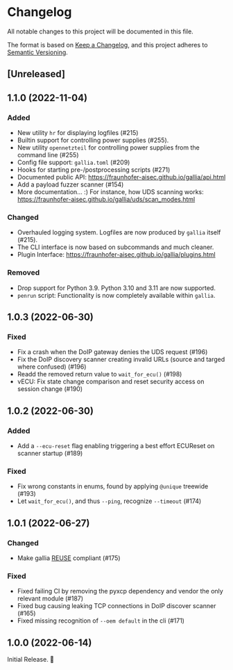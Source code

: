 <!--
SPDX-FileCopyrightText: AISEC Pentesting Team

SPDX-License-Identifier: CC0-1.0
-->

# Changelog

All notable changes to this project will be documented in this file.

The format is based on [Keep a Changelog](https://keepachangelog.com/en/1.0.0/),
and this project adheres to [Semantic Versioning](https://semver.org/spec/v2.0.0.html).

## [Unreleased]

## 1.1.0 (2022-11-04)

### Added

* New utility `hr` for displaying logfiles (#215)
* Builtin support for controlling power supplies (#255).
* New utility `opennetzteil` for controlling power supplies from the command line (#255)
* Config file support: `gallia.toml` (#209)
* Hooks for starting pre-/postprocessing scripts (#271)
* Documented public API: https://fraunhofer-aisec.github.io/gallia/api.html
* Add a payload fuzzer scanner (#154)
* More documentation… :) For instance, how UDS scanning works: https://fraunhofer-aisec.github.io/gallia/uds/scan_modes.html

### Changed

* Overhauled logging system. Logfiles are now produced by `gallia` itself (#215).
* The CLI interface is now based on subcommands and much cleaner.
* Plugin Interface: https://fraunhofer-aisec.github.io/gallia/plugins.html

### Removed

* Drop support for Python 3.9. Python 3.10 and 3.11 are now supported.
* `penrun` script: Functionality is now completely available within `gallia`.

## 1.0.3 (2022-06-30)

### Fixed

* Fix a crash when the DoIP gateway denies the UDS request (#196)
* Fix the DoIP discovery scanner creating invalid URLs (source and targed where confused) (#196)
* Readd the removed return value to `wait_for_ecu()` (#198)
* vECU: Fix state change comparison and reset security access on session change (#190)

## 1.0.2 (2022-06-30)

### Added

* Add a `--ecu-reset` flag enabling triggering a best effort ECUReset on scanner startup (#189)

### Fixed

* Fix wrong constants in enums, found by applying `@unique` treewide (#193)
* Let `wait_for_ecu()`, and thus `--ping`, recognize `--timeout` (#174)

## 1.0.1 (2022-06-27)

### Changed

* Make gallia [REUSE](https://reuse.software/) compliant (#175)

### Fixed

* Fixed failing CI by removing the pyxcp dependency and vendor the only relevant module (#187)
* Fixed bug causing leaking TCP connections in DoIP discover scanner (#165)
* Fixed missing recognition of `--oem default` in the cli (#171)

## 1.0.0 (2022-06-14)

Initial Release. 🎊
